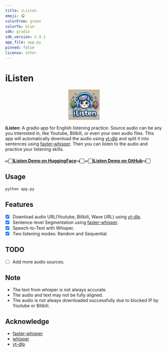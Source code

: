 ```yaml
---
title: iListen
emoji: 🎧
colorFrom: green
colorTo: blue
sdk: gradio
sdk_version: 5.9.1
app_file: app.py
pinned: false
license: other
---
```

# iListen

<div align="center">
    <img src="./images/iListen.png" alt="iListen" width="100">
</div>

<strong>iListen</strong>: A gradio app for English listening practice. Source audio can be any you interested in, like Youtube, Bilibili, or even your own audio files. This app will automatically download the audio using [yt-dlp](https://github.com/yt-dlp/yt-dlp) and split it into sentences using [faster-whisper](https://github.com/guillaumekln/faster-whisper). Then you can listen to the audio and practice your listening skills.
#### 👉🏻[iListen Demo on HuggingFace](https://huggingface.co/spaces/loganliu66/iListen)👈🏻 👉🏻[iListen Demo on GitHub](https://github.com/loganliu66/iListen)👈🏻 

## Usage

```bash
python app.py
```

## Features

- [x] Download audio URL(Youtube, Bilibili, Wave URL) using [yt-dlp](https://github.com/yt-dlp/yt-dlp).
- [x] Sentence-level Segmentation using [faster-whisper](https://github.com/guillaumekln/faster-whisper).
- [x] Speech-to-Text with Whisper.
- [x] Two listening modes: Random and Sequential.

## TODO

- [ ] Add more audio sources.

## Note

- The text from whisper is not always accurate.
- The audio and text may not be fully aligned.
- The audio is not always downloaded successfully due to blocked IP by Youtube or Bilibili.

## Acknowledge

- [faster-whisper](https://github.com/guillaumekln/faster-whisper)
- [whisper](https://github.com/openai/whisper)
- [yt-dlp](https://github.com/yt-dlp/yt-dlp)
